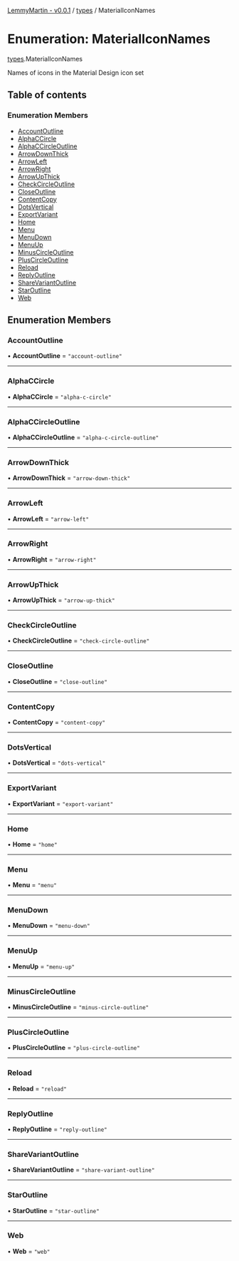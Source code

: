 [LemmyMartin - v0.0.1](../README.md) / [types](../modules/types.md) / MaterialIconNames

# Enumeration: MaterialIconNames

[types](../modules/types.md).MaterialIconNames

Names of icons in the Material Design icon set

## Table of contents

### Enumeration Members

- [AccountOutline](types.MaterialIconNames.md#accountoutline)
- [AlphaCCircle](types.MaterialIconNames.md#alphaccircle)
- [AlphaCCircleOutline](types.MaterialIconNames.md#alphaccircleoutline)
- [ArrowDownThick](types.MaterialIconNames.md#arrowdownthick)
- [ArrowLeft](types.MaterialIconNames.md#arrowleft)
- [ArrowRight](types.MaterialIconNames.md#arrowright)
- [ArrowUpThick](types.MaterialIconNames.md#arrowupthick)
- [CheckCircleOutline](types.MaterialIconNames.md#checkcircleoutline)
- [CloseOutline](types.MaterialIconNames.md#closeoutline)
- [ContentCopy](types.MaterialIconNames.md#contentcopy)
- [DotsVertical](types.MaterialIconNames.md#dotsvertical)
- [ExportVariant](types.MaterialIconNames.md#exportvariant)
- [Home](types.MaterialIconNames.md#home)
- [Menu](types.MaterialIconNames.md#menu)
- [MenuDown](types.MaterialIconNames.md#menudown)
- [MenuUp](types.MaterialIconNames.md#menuup)
- [MinusCircleOutline](types.MaterialIconNames.md#minuscircleoutline)
- [PlusCircleOutline](types.MaterialIconNames.md#pluscircleoutline)
- [Reload](types.MaterialIconNames.md#reload)
- [ReplyOutline](types.MaterialIconNames.md#replyoutline)
- [ShareVariantOutline](types.MaterialIconNames.md#sharevariantoutline)
- [StarOutline](types.MaterialIconNames.md#staroutline)
- [Web](types.MaterialIconNames.md#web)

## Enumeration Members

### AccountOutline

• **AccountOutline** = ``"account-outline"``

___

### AlphaCCircle

• **AlphaCCircle** = ``"alpha-c-circle"``

___

### AlphaCCircleOutline

• **AlphaCCircleOutline** = ``"alpha-c-circle-outline"``

___

### ArrowDownThick

• **ArrowDownThick** = ``"arrow-down-thick"``

___

### ArrowLeft

• **ArrowLeft** = ``"arrow-left"``

___

### ArrowRight

• **ArrowRight** = ``"arrow-right"``

___

### ArrowUpThick

• **ArrowUpThick** = ``"arrow-up-thick"``

___

### CheckCircleOutline

• **CheckCircleOutline** = ``"check-circle-outline"``

___

### CloseOutline

• **CloseOutline** = ``"close-outline"``

___

### ContentCopy

• **ContentCopy** = ``"content-copy"``

___

### DotsVertical

• **DotsVertical** = ``"dots-vertical"``

___

### ExportVariant

• **ExportVariant** = ``"export-variant"``

___

### Home

• **Home** = ``"home"``

___

### Menu

• **Menu** = ``"menu"``

___

### MenuDown

• **MenuDown** = ``"menu-down"``

___

### MenuUp

• **MenuUp** = ``"menu-up"``

___

### MinusCircleOutline

• **MinusCircleOutline** = ``"minus-circle-outline"``

___

### PlusCircleOutline

• **PlusCircleOutline** = ``"plus-circle-outline"``

___

### Reload

• **Reload** = ``"reload"``

___

### ReplyOutline

• **ReplyOutline** = ``"reply-outline"``

___

### ShareVariantOutline

• **ShareVariantOutline** = ``"share-variant-outline"``

___

### StarOutline

• **StarOutline** = ``"star-outline"``

___

### Web

• **Web** = ``"web"``
